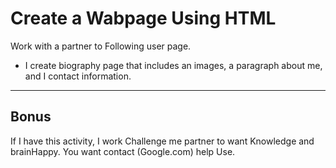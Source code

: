 # Create a Wabpage Using HTML

Work with a partner to Following user page.
* I create biography page that includes an images, a paragraph about me, and I contact information.
---
## Bonus
If I have this activity, I work Challenge me partner to want Knowledge and brainHappy.
You want contact (Google.com) help Use.
